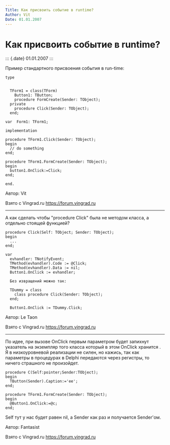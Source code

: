 ```yaml
---
Title: Как присвоить событие в runtime?
Author: Vit
Date: 01.01.2007
---
```



Как присвоить событие в runtime?
================================

::: {.date}
01.01.2007
:::

Пример стандартного присвоения события в run-time:

    type

     
      TForm1 = class(TForm)
        Button1: TButton;
        procedure FormCreate(Sender: TObject);
      private
        procedure Click(Sender: TObject);
      end;
     
    var  Form1: TForm1;
     
    implementation
     
    procedure TForm1.Click(Sender: TObject);
    begin
      // do something
    end;
     
    procedure TForm1.FormCreate(Sender: TObject);
    begin
      button1.OnClick:=Click;
    end;
     
    end.

Автор: Vit

Взято с Vingrad.ru <https://forum.vingrad.ru>

------------------------------------------------------------------------

А как сделать чтобы \"procedure Click\" была не методом класса, а
отдельно стоящей функцией?


     
    procedure Click(Self: TObject; Sender: TObject);
    begin
      ...
    end;
     
    var
      evhandler: TNotifyEvent;
      TMethod(evhandler).Code := @Click;
      TMethod(evhandler).Data := nil;
      Button1.OnClick := evhandler;
     
      Без извращений можно так:
     
      TDummy = class
        class procedure Click(Sender: TObject);
      end;
     
      Button1.OnClick := TDummy.Click;

Автор: Le Taon

Взято с Vingrad.ru <https://forum.vingrad.ru>

------------------------------------------------------------------------

По идее, при вызове OnClick первым параметром будет запихнут указатель
на экземпляр того класса который в этом OnClick хранится . Я в
низкоуровневой реализации не силен, но кажись, так как параметры в
процедурах в Delphi передаются через регистры, то ничего страшного не
произойдет.


    procedure C(Self:pointer;Sender:TObject);
    begin
      TButton(Sender).Caption:='ee';
    end;
     
    procedure TForm1.FormCreate(Sender: TObject);
    begin
      @Button1.OnClick:=@c;
    end;

Self тут у нас будет равен nil, а Sender как раз и получается
Sender\'ом.

Автор: Fantasist

Взято с Vingrad.ru <https://forum.vingrad.ru>
